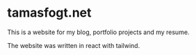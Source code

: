 # tamasfogt.net

This is a website for my blog, portfolio projects and my resume.

The website was written in react with tailwind.
